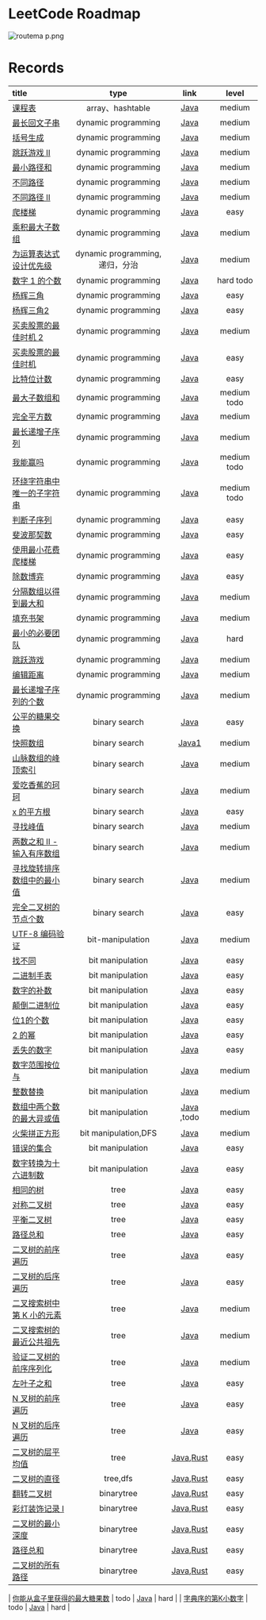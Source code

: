 # LeetCode Roadmap

![routema
p.png](routemap.png)

# Records

| title                                                                                                                                                                                                                                                                                                                                                                                                                                       |           type            |                                                                                                                   link                                                                                                                   |     level     |
|:--------------------------------------------------------------------------------------------------------------------------------------------------------------------------------------------------------------------------------------------------------------------------------------------------------------------------------------------------------------------------------------------------------------------------------------------|:-------------------------:|:----------------------------------------------------------------------------------------------------------------------------------------------------------------------------------------------------------------------------------------:|:-------------:|
| [课程表](https://leetcode.cn/problems/course-schedule/description/?envType=problem-list-v2&envId=2cktkvj)                                                                                                                                                                                                                                                                                                                                      |      array、hashtable      |                                                                           [Java](https://github.com/xiamo0/leetcodejava/blob/main/src/CourseSchedule_207.java)                                                                           |    medium     |
| [最长回文子串](https://leetcode.cn/problems/longest-palindromic-substring/description/?envType=problem-list-v2&envId=dynamic-programming)                                                                                                                                                                                                                                                                                                         |    dynamic programming    |                                                                     [Java](https://github.com/xiamo0/leetcodejava/blob/main/src/dp/LongestPalindromicSubstring.java)                                                                     |    medium     |
| [括号生成](https://leetcode.cn/problems/generate-parentheses/description/?envType=problem-list-v2&envId=dynamic-programming)                                                                                                                                                                                                                                                                                                                    |    dynamic programming    |                                                                         [Java](https://github.com/xiamo0/leetcodejava/blob/main/src/dp/GenerateParentheses.java)                                                                         |    medium     |
| [跳跃游戏 II](https://leetcode.cn/problems/jump-game-ii/description/?envType=problem-list-v2&envId=dynamic-programming)                                                                                                                                                                                                                                                                                                                         |    dynamic programming    |                                                                             [Java](https://github.com/xiamo0/leetcodejava/blob/main/src/dp/JumpGameii.java)                                                                              |    medium     |
| [最小路径和](https://leetcode.cn/problems/minimum-path-sum/description/?envType=problem-list-v2&envId=dynamic-programming)                                                                                                                                                                                                                                                                                                                       |    dynamic programming    |                                                                           [Java](https://github.com/xiamo0/leetcodejava/blob/main/src/dp/MinimumPathSum.java)                                                                            |    medium     |
| [不同路径](https://leetcode.cn/problems/unique-paths/description/?envType=problem-list-v2&envId=dynamic-programming)                                                                                                                                                                                                                                                                                                                            |    dynamic programming    |                                                                             [Java](https://github.com/xiamo0/leetcodejava/blob/main/src/dp/UniquePaths.java)                                                                             |    medium     |
| [不同路径 II](https://leetcode.cn/problems/unique-paths/description/?envType=problem-list-v2&envId=dynamic-programming)                                                                                                                                                                                                                                                                                                                         |    dynamic programming    |                                                                            [Java](https://github.com/xiamo0/leetcodejava/blob/main/src/dp/UniquePathsIi.java)                                                                            |    medium     |
| [爬楼梯](https://leetcode.cn/problems/climbing-stairs/description/?envType=problem-list-v2&envId=dynamic-programming)                                                                                                                                                                                                                                                                                                                          |    dynamic programming    |                                                                           [Java](https://github.com/xiamo0/leetcodejava/blob/main/src/dp/ClimbingStairs.java)                                                                            |     easy      |
| [乘积最大子数组](https://leetcode.cn/problems/maximum-product-subarray/description/)                                                                                                                                                                                                                                                                                                                                                               |    dynamic programming    |                                                                       [Java](https://github.com/xiamo0/leetcodejava/blob/main/src/dp/MaximumProductSubarray.java)                                                                        |    medium     |
| [为运算表达式设计优先级](https://leetcode.cn/problems/different-ways-to-add-parentheses/description/?envType=problem-list-v2&envId=dynamic-programming)                                                                                                                                                                                                                                                                                                | dynamic programming,递归，分治 |                                                                    [Java](https://github.com/xiamo0/leetcodejava/blob/main/src/dp/DifferentWaysToAddParentheses.java)                                                                    |    medium     |
| [数字 1 的个数](https://leetcode.cn/problems/number-of-digit-one/description/?envType=problem-list-v2&envId=dynamic-programming)                                                                                                                                                                                                                                                                                                                 |    dynamic programming    |                                                                          [Java](https://github.com/xiamo0/leetcodejava/blob/main/src/dp/NumberOfDigitOne.java)                                                                           |   hard todo   |
| [杨辉三角](https://leetcode.cn/problems/pascals-triangle/description/?envType=problem-list-v2&envId=dynamic-programming)                                                                                                                                                                                                                                                                                                                        |    dynamic programming    |                                                                           [Java](https://github.com/xiamo0/leetcodejava/blob/main/src/dp/PascalsTriangle.java)                                                                           |     easy      |
| [杨辉三角2](https://leetcode.cn/problems/pascals-triangle-ii/description/?envType=problem-list-v2&envId=dynamic-programming)                                                                                                                                                                                                                                                                                                                    |    dynamic programming    |                                                                          [Java](https://github.com/xiamo0/leetcodejava/blob/main/src/dp/PascalsTriangle2.java)                                                                           |     easy      |
| [买卖股票的最佳时机 2](https://leetcode.cn/problems/best-time-to-buy-and-sell-stock-ii/description/?envType=problem-list-v2&envId=dynamic-programming)                                                                                                                                                                                                                                                                                               |    dynamic programming    |                                                                     [Java](https://github.com/xiamo0/leetcodejava/blob/main/src/dM/BestTimeToBuyAndSellStock2.java)                                                                      |    medium     |
| [买卖股票的最佳时机](https://leetcode.cn/problems/best-time-to-buy-and-sell-stock/description/?envType=problem-list-v2&envId=dynamic-programming)                                                                                                                                                                                                                                                                                                    |    dynamic programming    |                                                                      [Java](https://github.com/xiamo0/leetcodejava/blob/main/src/dp/BestTimeToBuyAndSellStock.java)                                                                      |     easy      |
| [比特位计数](https://leetcode.cn/problems/counting-bits/description/?envType=problem-list-v2&envId=dynamic-programming)                                                                                                                                                                                                                                                                                                                          |    dynamic programming    |                                                                            [Java](https://github.com/xiamo0/leetcodejava/blob/main/src/dp/CountingBits.java)                                                                             |     easy      |
| [最大子数组和](https://leetcode.cn/problems/maximum-subarray/description/?envType=problem-list-v2&envId=dynamic-programming)                                                                                                                                                                                                                                                                                                                      |    dynamic programming    |                                                                           [Java](https://github.com/xiamo0/leetcodejava/blob/main/src/dp/MaximumSubarray.java)                                                                           | medium   todo |
| [完全平方数](https://leetcode.cn/problems/perfect-squares/description/?envType=problem-list-v2&envId=dynamic-programming)                                                                                                                                                                                                                                                                                                                        |    dynamic programming    |                                                                           [Java](https://github.com/xiamo0/leetcodejava/blob/main/src/dp/PerfectSquares.java)                                                                            |    medium     |
| [最长递增子序列](https://leetcode.cn/problems/longest-increasing-subsequence/description/?envType=problem-list-v2&envId=dynamic-programming)                                                                                                                                                                                                                                                                                                       |    dynamic programming    |                                                                    [Java](https://github.com/xiamo0/leetcodejava/blob/main/src/dp/LongestIncreasingSubsequence.java)                                                                     |    medium     |
| [我能赢吗](https://leetcode.cn/problems/can-i-win/description/?envType=problem-list-v2&envId=dynamic-programming)                                                                                                                                                                                                                                                                                                                               |    dynamic programming    |                                                                               [Java](https://github.com/xiamo0/leetcodejava/blob/main/src/dp/CanIWin.java)                                                                               | medium   todo |
| [环绕字符串中唯一的子字符串](https://leetcode.cn/problems/unique-substrings-in-wraparound-string/description/?envType=problem-list-v2&envId=dynamic-programming)                                                                                                                                                                                                                                                                                         |    dynamic programming    |                                                                 [Java](https://github.com/xiamo0/leetcodejava/blob/main/src/dp/UniqueSubstringsInWraparoundString.java)                                                                  | medium   todo |
| [判断子序列](https://leetcode.cn/problems/IsSubsequence/description/?envType=problem-list-v2&envId=dynamic-programming)                                                                                                                                                                                                                                                                                                                          |    dynamic programming    |                                                                            [Java](https://github.com/xiamo0/leetcodejava/blob/main/src/dp/IsSubsequence.java)                                                                            |     easy      |
| [斐波那契数](https://leetcode.cn/problems/fibonacci-number/description/?envType=problem-list-v2&envId=dynamic-programming)                                                                                                                                                                                                                                                                                                                       |    dynamic programming    |                                                                           [Java](https://github.com/xiamo0/leetcodejava/blob/main/src/dp/FibonacciNumber.java)                                                                           |     easy      |
| [使用最小花费爬楼梯](https://leetcode.cn/problems/MinCostClimbingStairs/description/?envType=problem-list-v2&envId=dynamic-programming)                                                                                                                                                                                                                                                                                                              |    dynamic programming    |                                                                        [Java](https://github.com/xiamo0/leetcodejava/blob/main/src/dp/MinCostClimbingStairs.java)                                                                        |     easy      |
| [除数博弈](https://leetcode.cn/problems/DivisorGame/description/?envType=problem-list-v2&envId=dynamic-programming)                                                                                                                                                                                                                                                                                                                             |    dynamic programming    |                                                                             [Java](https://github.com/xiamo0/leetcodejava/blob/main/src/dp/DivisorGame.java)                                                                             |     easy      |
| [分隔数组以得到最大和](https://leetcode.cn/problems/partition-array-for-maximum-sum/description/?envType=problem-list-v2&envId=dynamic-programming)                                                                                                                                                                                                                                                                                                   |    dynamic programming    |                                                                     [Java](https://github.com/xiamo0/leetcodejava/blob/main/src/dp/PartitionArrayForMaximumSum.java)                                                                     |    medium     |
| [填充书架](https://leetcode.cn/problems/filling-bookcase-shelves/description/?envType=problem-list-v2&envId=dynamic-programming)                                                                                                                                                                                                                                                                                                                |    dynamic programming    |                                                                       [Java](https://github.com/xiamo0/leetcodejava/blob/main/src/dp/FillingBookcaseShelves.java)                                                                        |    medium     |
| [最小的必要团队](https://leetcode.cn/problems/smallest-sufficient-team/description/?envType=problem-list-v2&envId=dynamic-programming)                                                                                                                                                                                                                                                                                                             |    dynamic programming    |                                                                       [Java](https://github.com/xiamo0/leetcodejava/blob/main/src/dp/SmallestSufficientTeam.java)                                                                        |     hard      |
| [跳跃游戏](https://leetcode.cn/problems/jump-game/description/?envType=problem-list-v2&envId=dynamic-programming)                                                                                                                                                                                                                                                                                                                               |    dynamic programming    |                                                                              [Java](https://github.com/xiamo0/leetcodejava/blob/main/src/dp/JumpGame.java)                                                                               |    medium     |
| [编辑距离](https://leetcode.cn/problems/edit-distance/description/?envType=problem-list-v2&envId=dynamic-programming)                                                                                                                                                                                                                                                                                                                           |    dynamic programming    |                                                                            [Java](https://github.com/xiamo0/leetcodejava/blob/main/src/dp/EditDistance.java)                                                                             |    medium     |
| [最长递增子序列的个数](https://leetcode.cn/problems/number-of-longest-increasing-subsequence/description/?envType=problem-list-v2&envId=dynamic-programming)                                                                                                                                                                                                                                                                                          |    dynamic programming    |                                                                [Java](https://github.com/xiamo0/leetcodejava/blob/main/src/dp/NumberOfLongestIncreasingSubsequence.java)                                                                 |    medium     |
| [公平的糖果交换](https://leetcode.cn/problems/fair-candy-swap/description/?envType=problem-list-v2&envId=binary-search)                                                                                                                                                                                                                                                                                                                            |       binary search       |                                                                       [Java](https://github.com/xiamo0/leetcodejava/blob/main/src/binarysearch/FairCandySwap.java)                                                                       |     easy      |
| [快照数组](https://leetcode.cn/problems/snapshot-array/description/?envType=problem-list-v2&envId=binary-search)                                                                                                                                                                                                                                                                                                                                |       binary search       |                                                                      [Java1](https://github.com/xiamo0/leetcodejava/blob/main/src/binarysearch/SnapshotArray.java)                                                                       |    medium     |
| [山脉数组的峰顶索引](https://leetcode.cn/problems/peak-index-in-a-mountain-array/description/?envType=problem-list-v2&envId=binary-search)                                                                                                                                                                                                                                                                                                           |       binary search       |                                                                 [Java](https://github.com/xiamo0/leetcodejava/blob/main/src/binarysearch/PeakIndexInAMountainArray.java)                                                                 |    medium     |
| [爱吃香蕉的珂珂](https://leetcode.cn/problems/koko-eating-bananas/description/?envType=problem-list-v2&envId=binary-search)                                                                                                                                                                                                                                                                                                                        |       binary search       |                                                                     [Java](https://github.com/xiamo0/leetcodejava/blob/main/src/binarysearch/KokoEatingBananas.java)                                                                     |    medium     |
| [x 的平方根](https://leetcode.cn/problems/sqrtx/description/?envType=problem-list-v2&envId=binary-search)                                                                                                                                                                                                                                                                                                                                       |       binary search       |                                                                           [Java](https://github.com/xiamo0/leetcodejava/blob/main/src/binarysearch/Sqrtx.java)                                                                           |     easy      |
| [寻找峰值](https://leetcode.cn/problems/find-peak-element/description/?envType=problem-list-v2&envId=binary-search)                                                                                                                                                                                                                                                                                                                             |       binary search       |                                                                      [Java](https://github.com/xiamo0/leetcodejava/blob/main/src/binarysearch/FindPeakElement.java)                                                                      |    medium     |
| [两数之和 II - 输入有序数组](https://leetcode.cn/problems/two-sum-ii-input-array-is-sorted/description/?envType=problem-list-v2&envId=binary-search)                                                                                                                                                                                                                                                                                                  |       binary search       |                                                                [Java](https://github.com/xiamo0/leetcodejava/blob/main/src/binarysearch/TwoSumIiInputArrayIsSorted.java)                                                                 |    medium     |
| [寻找旋转排序数组中的最小值](https://leetcode.cn/problems/find-minimum-in-rotated-sorted-array/description/?envType=problem-list-v2&envId=binary-search)                                                                                                                                                                                                                                                                                                 |       binary search       |                                                              [Java](https://github.com/xiamo0/leetcodejava/blob/main/src/binarysearch/FindMinimumInRotatedSortedArray.java)                                                              |    medium     |
| [完全二叉树的节点个数](https://leetcode.cn/problems/count-complete-tree-nodes/description/?envType=problem-list-v2&envId=binary-search)                                                                                                                                                                                                                                                                                                               |       binary search       |                                                                  [Java](https://github.com/xiamo0/leetcodejava/blob/main/src/binarysearch/CountCompleteTreeNodes.java)                                                                   |     easy      |
| [UTF-8 编码验证](https://leetcode.cn/problems/utf-8-validation/description/?envType=problem-list-v2&envId=bit-manipulation)                                                                                                                                                                                                                                                                                                                     |     bit-manipulation      |                                                                     [Java](https://github.com/xiamo0/leetcodejava/blob/main/src/bitmanipulation/Utf8Validation.java)                                                                     |    medium     |
| [找不同](https://leetcode.cn/problems/find-the-difference/description/?envType=problem-list-v2&envId=bit-manipulation)                                                                                                                                                                                                                                                                                                                         |     bit manipulation      |                                                                   [Java](https://github.com/xiamo0/leetcodejava/blob/main/src/bitmanipulation/FindTheDifference.java)                                                                    |     easy      |
| [二进制手表](https://leetcode.cn/problems/binary-watch/description/?envType=problem-list-v2&envId=bit-manipulation)                                                                                                                                                                                                                                                                                                                              |     bit manipulation      |                                                                      [Java](https://github.com/xiamo0/leetcodejava/blob/main/src/bitmanipulation/BinaryWatch.java)                                                                       |     easy      |
| [数字的补数](https://leetcode.cn/problems/number-complement/description/?envType=problem-list-v2&envId=bit-manipulation)                                                                                                                                                                                                                                                                                                                         |     bit manipulation      |                                                                    [Java](https://github.com/xiamo0/leetcodejava/blob/main/src/bitmanipulation/NumberComplement.java)                                                                    |     easy      |
| [颠倒二进制位](https://leetcode.cn/problems/reverse-bits/description/?envType=problem-list-v2&envId=bit-manipulation)                                                                                                                                                                                                                                                                                                                             |     bit manipulation      |                                                                      [Java](https://github.com/xiamo0/leetcodejava/blob/main/src/bitmanipulation/ReverseBits.java)                                                                       |     easy      |
| [位1的个数](https://leetcode.cn/problems/number-of-1-bits/description/?envType=problem-list-v2&envId=bit-manipulation)                                                                                                                                                                                                                                                                                                                          |     bit manipulation      |                                                                     [Java](https://github.com/xiamo0/leetcodejava/blob/main/src/bitmanipulation/NumberOf1Bits.java)                                                                      |     easy      |
| [2 的幂](https://leetcode.cn/problems/power-of-two/description/?envType=problem-list-v2&envId=bit-manipulation)                                                                                                                                                                                                                                                                                                                               |     bit manipulation      |                                                                       [Java](https://github.com/xiamo0/leetcodejava/blob/main/src/bitmanipulation/PowerOfTwo.java)                                                                       |     easy      |
| [丢失的数字](https://leetcode.cn/problems/missing-number/description/?envType=problem-list-v2&envId=bit-manipulation)                                                                                                                                                                                                                                                                                                                            |     bit manipulation      |                                                                     [Java](https://github.com/xiamo0/leetcodejava/blob/main/src/bitmanipulation/MissingNumber.java)                                                                      |     easy      |
| [数字范围按位与](https://leetcode.cn/problems/bitwise-and-of-numbers-range/description/?envType=problem-list-v2&envId=bit-manipulation)                                                                                                                                                                                                                                                                                                            |     bit manipulation      |                                                                [Java](https://github.com/xiamo0/leetcodejava/blob/main/src/bitmanipulation/BitwiseAndOfNumbersRange.java)                                                                |    medium     |
| [整数替换](https://leetcode.cn/problems/integer-replacement/?envType=problem-list-v2&envId=bit-manipulation)                                                                                                                                                                                                                                                                                                                                    |     bit manipulation      |                                                                   [Java](https://github.com/xiamo0/leetcodejava/blob/main/src/bitmanipulation/IntegerReplacement.java)                                                                   |    medium     |
| [数组中两个数的最大异或值](https://leetcode.cn/problems/maximum-xor-of-two-numbers-in-an-array/description/?envType=problem-list-v2&envId=bit-manipulation)                                                                                                                                                                                                                                                                                             |     bit manipulation      |                                                         [Java](https://github.com/xiamo0/leetcodejava/blob/main/src/bitmanipulation/MaximumXorOfTwoNumbersInAnArray.java) ,todo                                                          |    medium     |
| [火柴拼正方形](https://leetcode.cn/problems/matchsticks-to-square/description/?envType=problem-list-v2&envId=bit-manipulation)                                                                                                                                                                                                                                                                                                                    |   bit manipulation,DFS    |                                                                  [Java](https://github.com/xiamo0/leetcodejava/blob/main/src/bitmanipulation/MatchsticksToSquare.java)                                                                   |    medium     |
| [错误的集合](https://leetcode.cn/problems/set-mismatch/description/?envType=problem-list-v2&envId=bit-manipulation)                                                                                                                                                                                                                                                                                                                              |     bit manipulation      |                                                                      [Java](https://github.com/xiamo0/leetcodejava/blob/main/src/bitmanipulation/SetMismatch.java)                                                                       |     easy      |
| [数字转换为十六进制数](https://leetcode.cn/problems/convert-a-number-to-hexadecimal/description/?envType=problem-list-v2&envId=bit-manipulation)                                                                                                                                                                                                                                                                                                      |     bit manipulation      |                                                              [Java](https://github.com/xiamo0/leetcodejava/blob/main/src/bitmanipulation/ConvertANumberToHexadecimal.java)                                                               |     easy      |
| [相同的树](https://leetcode.cn/problems/same-tree/description/?envType=problem-list-v2&envId=tree)                                                                                                                                                                                                                                                                                                                                              |           tree            |                                                                             [Java](https://github.com/xiamo0/leetcodejava/blob/main/src/tree/SameTree.java)                                                                              |     easy      |
| [对称二叉树](https://leetcode.cn/problems/symmetric-tree/description/?envType=problem-list-v2&envId=tree)                                                                                                                                                                                                                                                                                                                                        |           tree            |                                                                           [Java](https://github.com/xiamo0/leetcodejava/blob/main/src/tree/SymmetricTree.java)                                                                           |     easy      |
| [平衡二叉树](https://leetcode.cn/problems/balanced-binary-tree/description/?envType=problem-list-v2&envId=tree)                                                                                                                                                                                                                                                                                                                                  |           tree            |                                                                        [Java](https://github.com/xiamo0/leetcodejava/blob/main/src/tree/BalancedBinaryTree.java)                                                                         |     easy      |
| [路径总和](https://leetcode.cn/problems/path-sum/description/?envType=problem-list-v2&envId=tree)                                                                                                                                                                                                                                                                                                                                               |           tree            |                                                                              [Java](https://github.com/xiamo0/leetcodejava/blob/main/src/tree/PathSum.java)                                                                              |     easy      |
| [二叉树的前序遍历](https://leetcode.cn/problems/binary-tree-preorder-traversal/description/?envType=problem-list-v2&envId=tree)                                                                                                                                                                                                                                                                                                                     |           tree            |                                                                    [Java](https://github.com/xiamo0/leetcodejava/blob/main/src/tree/BinaryTreePreorderTraversal.java)                                                                    |     easy      |
| [二叉树的后序遍历](https://leetcode.cn/problems/binary-tree-postorder-traversal/description/?envType=problem-list-v2&envId=tree)                                                                                                                                                                                                                                                                                                                    |           tree            |                                                                   [Java](https://github.com/xiamo0/leetcodejava/blob/main/src/tree/BinaryTreePostorderTraversal.java)                                                                    |     easy      |
| [二叉搜索树中第 K 小的元素](https://leetcode.cn/problems/kth-smallest-element-in-a-bst/description/?envType=problem-list-v2&envId=tree)                                                                                                                                                                                                                                                                                                                |           tree            |                                                                     [Java](https://github.com/xiamo0/leetcodejava/blob/main/src/tree/KthSmallestElementInABst.java)                                                                      |    medium     |
| [二叉搜索树的最近公共祖先](https://leetcode.cn/problems/lowest-common-ancestor-of-a-binary-search-tree/?envType=problem-list-v2&envId=tree)                                                                                                                                                                                                                                                                                                             |           tree            |                                                              [Java](https://github.com/xiamo0/leetcodejava/blob/main/src/tree/LowestCommonAncestorOfABinarySearchTree.java)                                                              |    medium     |
| [验证二叉树的前序序列化](https://leetcode.cn/problems/verify-preorder-serialization-of-a-binary-tree/description/?envType=problem-list-v2&envId=tree)                                                                                                                                                                                                                                                                                                  |           tree            |                                                             [Java](https://github.com/xiamo0/leetcodejava/blob/main/src/tree/VerifyPreorderSerializationOfABinaryTree.java)                                                              |    medium     |
| [左叶子之和](https://leetcode.cn/problems/sum-of-left-leaves/description/?envType=problem-list-v2&envId=tree)                                                                                                                                                                                                                                                                                                                                    |           tree            |                                                                          [Java](https://github.com/xiamo0/leetcodejava/blob/main/src/tree/SumOfLeftLeaves.java)                                                                          |     easy      |
| [N 叉树的前序遍历](https://leetcode.cn/problems/n-ary-tree-preorder-traversal/description/?envType=problem-list-v2&envId=tree)                                                                                                                                                                                                                                                                                                                     |           tree            |                                                                     [Java](https://github.com/xiamo0/leetcodejava/blob/main/src/tree/NAryTreePreorderTraversal.java)                                                                     |     easy      |
| [N 叉树的后序遍历](https://leetcode.cn/problems/n-ary-tree-postorder-traversal/description/?envType=problem-list-v2&envId=tree)                                                                                                                                                                                                                                                                                                                    |           tree            |                                                                    [Java](https://github.com/xiamo0/leetcodejava/blob/main/src/tree/NAryTreePostorderTraversal.java)                                                                     |     easy      |
| [二叉树的层平均值](https://leetcode.cn/problems/average-of-levels-in-binary-tree/description/?envType=problem-list-v2&envId=tree)                                                                                                                                                                                                                                                                                                                   |           tree            |                   [Java](https://github.com/xiamo0/leetcodejava/blob/main/src/tree/AverageOfLevelsInBinaryTree.java),[Rust](https://github.com/xiamo0/leetcodejava/blob/main/rust/tree/AverageOfLevelsInBinaryTree.rs)                   |     easy      |
| [二叉树的直径](https://leetcode.cn/problems/diameter-of-binary-tree/description/?envType=problem-list-v2&envId=tree)                                                                                                                                                                                                                                                                                                                              |         tree,dfs          |                          [Java](https://github.com/xiamo0/leetcodejava/blob/main/src/tree/DiameterOfBinaryTree.java),[Rust](https://github.com/xiamo0/leetcodejava/blob/main/rust/tree/DiameterOfBinaryTree.rs)                          |     easy      |
| [翻转二叉树](https://leetcode.cn/problems/er-cha-shu-de-jing-xiang-lcof/description/?envType=problem-list-v2&envId=binary-tree)                                                                                                                                                                                                                                                                                                                  |        binarytree         |                 [Java](https://github.com/xiamo0/leetcodejava/blob/main/src/binarytree/ErChaShuDeJingXiangLcof.java),[Rust](https://github.com/xiamo0/leetcodejava/blob/main/rust/binarytree/ErChaShuDeJingXiangLcof.rs)                 |     easy      |
| [彩灯装饰记录 I](https://leetcode.cn/problems/cong-shang-dao-xia-da-yin-er-cha-shu-lcof/description/?envType=problem-list-v2&envId=binary-tree)                                                                                                                                                                                                                                                                                                   |        binarytree         | [Java](https://github.com/xiamo0/leetcodejava/blob/main/src/binarytree/CongShangDaoXiaDaYinErChaShuLcof.java),[Rust](https://github.com/xiamo0/leetcodejava/blob/main/rust/src/binary_tree/cong_shang_dao_xia_da_yin_er_cha_shu_lcof.rs) |     easy      |
| [二叉树的最小深度](https://leetcode.cn/problems/minimum-depth-of-binary-tree/description/?envType=problem-list-v2&envId=binary-tree)                                                                                                                                                                                                                                                                                                                |        binarytree         |           [Java](https://github.com/xiamo0/leetcodejava/blob/main/src/binarytree/MinimumDepthOfBinaryTree.java),[Rust](https://github.com/xiamo0/leetcodejava/blob/main/rust/src/binary_tree/minimum_depth_of_binary_tree.rs)            |     easy      |
| [路径总和](https://leetcode.cn/problems/path-sum/description/?envType=problem-list-v2&envId=binary-tree)                                                                                                                                                                                                                                                                                                                                        |        binarytree         |                              [Java](https://github.com/xiamo0/leetcodejava/blob/main/src/binarytree/PathSum.java),[Rust](https://github.com/xiamo0/leetcodejava/blob/main/rust/src/binary_tree/path_sum.rs)                              |     easy      |
| [二叉树的所有路径](https://leetcode.cn/problems/binary-tree-paths/description/?envType=problem-list-v2&envId=binary-tree)                                                                                                                                                                                                                                                                                                                                        |        binarytree         |                     [Java](https://github.com/xiamo0/leetcodejava/blob/main/src/binarytree/BinaryTreePaths.java),[Rust](https://github.com/xiamo0/leetcodejava/blob/main/rust/src/binary_tree/binary_tree_paths.rs)                      |     easy      |


| [你能从盒子里获得的最大糖果数](https://leetcode.cn/problems/maximum-candies-you-can-get-from-boxes/description/?envType=daily-question&envId=2025-06-03)                                                                                                                                                                                                                                                                         |           todo            |                                                                                    [Java](https://github.com/xiamo0/leetcodejava/blob/main/src/dailyquestion/MaximumCandiesYouCanGetFromBoxes.java)                                                                                     |     hard      |
| [字典序的第K小数字](https://leetcode.cn/problems/k-th-smallest-in-lexicographical-order/description/?envType=daily-question&envId=2025-06-09)                                                                                                                                                                                                                                                                              |           todo            |                                                                                    [Java](https://github.com/xiamo0/leetcodejava/blob/main/src/dailyquestion/KThSmallestInLexicographicalOrder.java)                                                                                    |     hard      |


